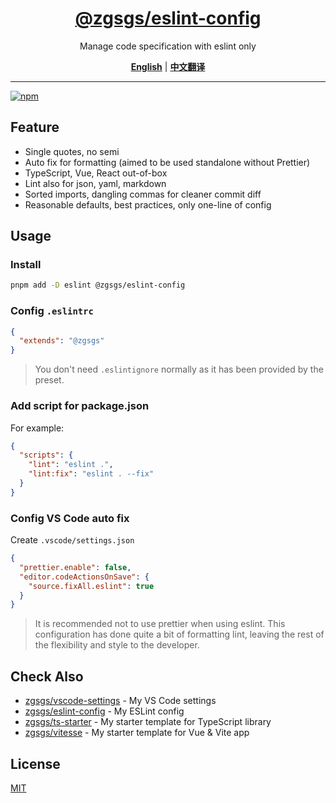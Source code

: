 <div align="center">
  <a href="https://github.com/zgsgs/eslint-config">
    <h1>@zgsgs/eslint-config</h1>
  </a>

  <p>Manage code specification with eslint only</p>

[**English**](./README.md) |
[**中文翻译**](./README_zh.md)
</div>

---

[![npm](https://img.shields.io/npm/v/@zgsgs/eslint-config?color=a1b858&label=)](https://npmjs.com/package/@zgsgs/eslint-config)

## Feature

- Single quotes, no semi
- Auto fix for formatting (aimed to be used standalone without Prettier)
- TypeScript, Vue, React out-of-box
- Lint also for json, yaml, markdown
- Sorted imports, dangling commas for cleaner commit diff
- Reasonable defaults, best practices, only one-line of config

## Usage

### Install

```bash
pnpm add -D eslint @zgsgs/eslint-config
```

### Config `.eslintrc`

```json
{
  "extends": "@zgsgs"
}
```

> You don't need `.eslintignore` normally as it has been provided by the preset.

### Add script for package.json

For example:

```json
{
  "scripts": {
    "lint": "eslint .",
    "lint:fix": "eslint . --fix"
  }
}
```

### Config VS Code auto fix

Create `.vscode/settings.json`

```json
{
  "prettier.enable": false,
  "editor.codeActionsOnSave": {
    "source.fixAll.eslint": true
  }
}
```

> It is recommended not to use prettier when using eslint. This configuration has done quite a bit of formatting lint, leaving the rest of the flexibility and style to the developer.

## Check Also

- [zgsgs/vscode-settings](https://github.com/zgsgs/vscode-settings) - My VS Code settings
- [zgsgs/eslint-config](https://github.com/zgsgs/eslint-config) - My ESLint config
- [zgsgs/ts-starter](https://github.com/zgsgs/ts-starter) - My starter template for TypeScript library
- [zgsgs/vitesse](https://github.com/zgsgs/vitesse) - My starter template for Vue & Vite app

## License

[MIT](./LICENSE)
